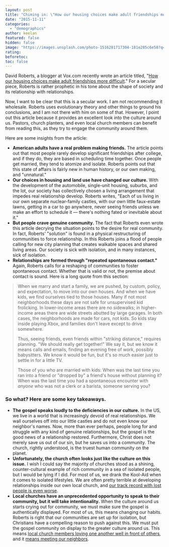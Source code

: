 ```yaml
---
layout: post
title: "Chiming in: \"How our housing choices make adult friendships more difficult\""
date: "2015-11-11"
categories:
  - "demographics"
author: keelan
featured: false
hidden: false
image: "https://images.unsplash.com/photo-1516281717304-181e285c6e58?q=80&w=2070&auto=format&fit=crop&ixlib=rb-4.0.3&ixid=M3wxMjA3fDB8MHxwaG90by1wYWdlfHx8fGVufDB8fHx8fA%3D%3D"
rating:
beforetoc:
toc: false
---
```


David Roberts, a blogger at Vox.com recently wrote an article titled, "[How our housing choices make adult friendships more difficult](http://www.vox.com/2015/10/28/9622920/housing-adult-friendship)." For a secular piece, Roberts is rather prophetic in his tone about the shape of society and its relationship with relationships.

Now, I want to be clear that this is a secular work. I am not recommending it wholesale. Roberts uses evolutionary theory and other things to ground his conclusions, and I am not there with him on some of that. However, I point out this article because it provides an excellent look into the culture around us. Pastors, church planters, and even local church members can benefit from reading this, as they try to engage the community around them.

Here are some insights from the article:

- **American adults have a real problem making friends.** The article points out that most people rarely develop significant friendships after college, and if they do, they are based in scheduling time together. Once people get married, they tend to atomize and isolate. Roberts points out that this state of affairs is fairly new in human history, or our own making, and "unnatural."
- **Our choices in housing and land use have changed our culture.** With the development of the automobile, single-unit housing, suburbs, and the lot, our society has collectively chosen a living arrangement that impedes real relationship develop. Roberts writes, "Each of us living in our own separate nuclear-family castles, with our own little faux-estate lawns, getting in a car to go anywhere, never seeing friends unless we make an effort to schedule it — there's nothing fated or inevitable about it."
- **But people crave genuine community.** The fact that Roberts even wrote this article decrying the situation points to the desire for real community. In fact, Roberts' "solution" is found in a physical restructuring of communities to force relationship. In this Roberts joins a flood of people calling for new city planning that creates walkable spaces and shared living areas. Our society is sick with isolation, and in many instances, sick of isolation.
- **Relationships are formed through "repeated spontaneous contact."** Again, Roberts calls for a reshaping of communities to foster spontaneous contact. Whether that is valid or not, the premise about contact is sound. Here is a long quote from this section:

> When we marry and start a family, we are pushed, by custom, policy, and expectation, to move into our own houses. And when we have kids, we find ourselves tied to those houses. Many if not most neighborhoods these days are not safe for unsupervised kid frolicking. In lower-income areas there are no sidewalks; in higher-income areas there are wide streets abutted by large garages. In both cases, the neighborhoods are made for cars, not kids. So kids stay inside playing Xbox, and families don't leave except to drive somewhere.
> 
> Thus, seeing friends, even friends within "striking distance," requires planning. "We should really get together!" We say it, but we know it means calls and emails, finding an evening free of work, possibly babysitters. We know it would be fun, but it's so much easier just to settle in for a little TV.
> 
> Those of you who are married with kids: When was the last time you ran into a friend or "dropped by" a friend's house without planning it? When was the last time you had a spontaneous encounter with _anyone_ who was not a clerk or a barista, someone serving you?

### So what? Here are some key takeaways.

- **The gospel speaks loudly to the deficiencies in our culture.** In the US, we live in a world that is increasingly devoid of real relationships. We wall ourselves off into our little castles and do not even know our neighbor's names. Now, more than ever perhaps, people long for and struggle with any kind of genuine relationships, but the gospel is the good news of a relationship restored. Furthermore, Christ does not merely save us out of our sin, but he saves us into a community. The church, rightly understood, is the truest human community on the planet.
- **Unfortunately, the church often looks just like the culture on this issue.** I wish I could say the majority of churches stood as a shining, counter-cultural example of rich community in a sea of isolated people, but I would be lying if I did. For most of us, we drank the Kool-Aid when it comes to isolated lifestyles. We are often pretty terrible at developing relationships inside our own local church, and [our track record with lost people is even worse](http://blog.keelancook.com/2015/10/in-the-news-the-craziest-statistic-youll-read-about-north-american-missions.html).
- **Local churches have an unprecedented opportunity to speak to their community, but it will take intentionality.** When the culture around us starts crying out for community, we must make sure the gospel is authentically displayed. For most of us, this means changing our habits. Roberts is right that our communities are set up for isolation, but Christians have a compelling reason to push against this. We must put the gospel community on display to the greater culture around us. This means [local church members loving one another well in front of others](http://blog.keelancook.com/2015/10/personal-evangelism-yes-but-it-should-be-a-group-activity.html), and it [means meeting our neighbors](http://blog.keelancook.com/2015/11/when-was-the-last-time-you-ate-with-an-unbeliever.html).

